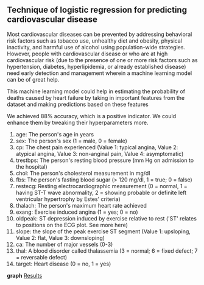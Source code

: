 ## Technique of logistic regression for predicting cardiovascular disease

Most cardiovascular diseases can be prevented by addressing behavioral risk factors such as tobacco use, unhealthy diet and obesity, physical inactivity, and harmful use of alcohol using population-wide strategies. However, people with cardiovascular disease or who are at high cardiovascular risk (due to the presence of one or more risk factors such as hypertension, diabetes, hyperlipidemia, or already established disease) need early detection and management wherein a machine learning model can be of great help.

This machine learning model could help in estimating the probability of deaths caused by heart failure by taking in important features from the dataset and making predictions based on these features


We achieved 88% accuracy, which is a positive indicator. We could enhance them by tweaking their hyperparameters more.

1. age: The person's age in years
2. sex: The person's sex (1 = male, 0 = female)
3. cp: The chest pain experienced (Value 1: typical angina, Value 2: atypical angina, Value 3: non-anginal pain, Value 4: asymptomatic)
4. trestbps: The person's resting blood pressure (mm Hg on admission to the hospital)
5. chol: The person's cholesterol measurement in mg/dl
6. fbs: The person's fasting blood sugar (> 120 mg/dl, 1 = true; 0 = false)
7. restecg: Resting electrocardiographic measurement (0 = normal, 1 = having ST-T wave abnormality, 2 = showing probable or definite left ventricular hypertrophy by Estes' criteria)
8. thalach: The person's maximum heart rate achieved
9. exang: Exercise induced angina (1 = yes; 0 = no)
10. oldpeak: ST depression induced by exercise relative to rest ('ST' relates to positions on the ECG plot. See more here)
11. slope: the slope of the peak exercise ST segment (Value 1: upsloping, Value 2: flat, Value 3: downsloping)
12. ca: The number of major vessels (0-3)
13. thal: A blood disorder called thalassemia (3 = normal; 6 = fixed defect; 7 = reversable defect)
14. target: Heart disease (0 = no, 1 = yes)

**graph**
[Results](https://github.com/sehar4679/HeartDiseasePredictorLR/blob/38c2939f618d0eedc3d21bd8ecb8f1db45f66e67/results%20(1).jpg)
